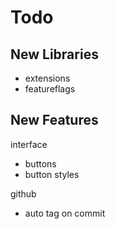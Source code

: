 # Todo

## New Libraries
- extensions
- featureflags

## New Features

interface
- buttons
- button styles

github
- auto tag on commit
